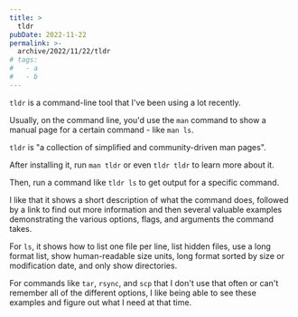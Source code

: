 ```yaml
---
title: >
  tldr
pubDate: 2022-11-22
permalink: >-
  archive/2022/11/22/tldr
# tags:
#   - a
#   - b
---
```


`tldr` is a command-line tool that I've been using a lot recently.

Usually, on the command line, you'd use the `man` command to show a manual page for a certain command - like `man ls`.

`tldr` is "a collection of simplified and community-driven man pages".

After installing it, run `man tldr` or even `tldr tldr` to learn more about it.

Then, run a command like `tldr ls` to get output for a specific command.

I like that it shows a short description of what the command does, followed by a link to find out more information and then several valuable examples demonstrating the various options, flags, and arguments the command takes.

For `ls`, it shows how to list one file per line, list hidden files, use a long format list, show human-readable size units, long format sorted by size or modification date, and only show directories.

For commands like `tar`, `rsync`, and `scp` that I don't use that often or can't remember all of the different options, I like being able to see these examples and figure out what I need at that time.
